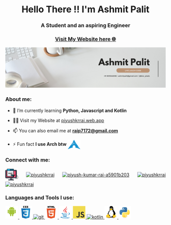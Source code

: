 <h1 align="center">Hello There !! I'm Ashmit Palit</h1>
<h3 align="center">A Student and an aspiring Engineer</h3>
<h3 align="center"> <a href="https://piyushkrrai.web.app" target="blank"> Visit My Website here 🌐 </a> </h3> 

[![rice.png](https://github.com/Ashmitpalit/Ashmitpalit/blob/main/Content%20Marketing%20Specialist.png)](https://piyushkrrai.web.app)

<h3 align="left">About me:</h3>

- 🌱 I’m currently learning **Python, Javascript and Kotlin**

- 👨‍💻 Visit my Website at [piyushkrrai.web.app](piyushkrrai.web.app)

- 📫 You can also email me at **raip7172@gmail.com**

- ⚡ Fun fact **I use Arch btw** <a href="" target="blank"><img align="center" src="https://github.com/PiyushKrRai/PiyushKrRai/blob/main/arch.svg" alt="" height="30" width="40" /></a> 

<h3 align="left">Connect with me:</h3>
<p align="justify">
<a href="https://piyushkrrai.web.app" target="blank"><img align="center" src="https://github.com/PiyushKrRai/PiyushKrRai/blob/main/web.png" alt="piyushkrrai" height="40" width="40" /></a>
<a href="https://twitter.com/piyushkrrai" target="blank"><img align="center" src="https://raw.githubusercontent.com/rahuldkjain/github-profile-readme-generator/master/src/images/icons/Social/twitter.svg" alt="piyushkrrai" height="30" width="40" /></a>  
<a href="https://linkedin.com/in/piyush-kumar-rai-a5901b203" target="blank"><img align="center" src="https://raw.githubusercontent.com/rahuldkjain/github-profile-readme-generator/master/src/images/icons/Social/linked-in-alt.svg" alt="piyush-kumar-rai-a5901b203" height="30" width="40" /></a>  
<a href="https://instagram.com/piyushkrrai" target="blank"><img align="center" src="https://raw.githubusercontent.com/rahuldkjain/github-profile-readme-generator/master/src/images/icons/Social/instagram.svg" alt="piyushkrrai" height="30" width="40" /></a>  
<a href="https://www.youtube.com/c/piyushkrrai" target="blank"><img align="center" src="https://raw.githubusercontent.com/rahuldkjain/github-profile-readme-generator/master/src/images/icons/Social/youtube.svg" alt="piyushkrrai" height="30" width="40" /></a>
</p>

<h3 align="left">Languages and Tools I use:</h3>
<p align="left"> <a href="https://developer.android.com" target="_blank" rel="noreferrer"> <img src="https://raw.githubusercontent.com/devicons/devicon/master/icons/android/android-original-wordmark.svg" alt="android" width="40" height="40"/> </a> <a href="https://www.w3schools.com/css/" target="_blank" rel="noreferrer"> <img src="https://raw.githubusercontent.com/devicons/devicon/master/icons/css3/css3-original-wordmark.svg" alt="css3" width="40" height="40"/> </a> <a href="https://git-scm.com/" target="_blank" rel="noreferrer"> <img src="https://www.vectorlogo.zone/logos/git-scm/git-scm-icon.svg" alt="git" width="40" height="40"/> </a> <a href="https://www.w3.org/html/" target="_blank" rel="noreferrer"> <img src="https://raw.githubusercontent.com/devicons/devicon/master/icons/html5/html5-original-wordmark.svg" alt="html5" width="40" height="40"/> </a> <a href="https://www.java.com" target="_blank" rel="noreferrer"> <img src="https://raw.githubusercontent.com/devicons/devicon/master/icons/java/java-original.svg" alt="java" width="40" height="40"/> </a> <a href="https://developer.mozilla.org/en-US/docs/Web/JavaScript" target="_blank" rel="noreferrer"> <img src="https://raw.githubusercontent.com/devicons/devicon/master/icons/javascript/javascript-original.svg" alt="javascript" width="40" height="40"/> </a> <a href="https://kotlinlang.org" target="_blank" rel="noreferrer"> <img src="https://www.vectorlogo.zone/logos/kotlinlang/kotlinlang-icon.svg" alt="kotlin" width="40" height="40"/> </a> <a href="https://www.linux.org/" target="_blank" rel="noreferrer"> <img src="https://raw.githubusercontent.com/devicons/devicon/master/icons/linux/linux-original.svg" alt="linux" width="40" height="40"/> </a> <a href="https://www.python.org" target="_blank" rel="noreferrer"> <img src="https://raw.githubusercontent.com/devicons/devicon/master/icons/python/python-original.svg" alt="python" width="40" height="40"/> </a> </p>
